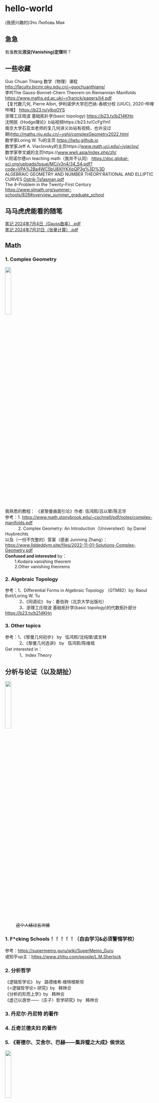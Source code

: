 # hello-world
(我感兴趣的)Это Любовь Мая
## 急急
有谁教我**消没(Vanishing)定理**啊？
## 一些收藏
Guo Chuan Thiang 数学（物理）课程 http://faculty.bicmr.pku.edu.cn/~guochuanthiang/  
李吟The Gauss-Bonnet-Chern Theorem on Riemannian Manifolds https://www.maths.ed.ac.uk/~v1ranick/papers/li4.pdf  
【复代数几何, Pierre Albin, 伊利诺伊大学厄巴纳-香槟分校 (UIUC), 2020-哔哩哔哩】 https://b23.tv/vIboOYS  
浙理工庄晓波 基础拓扑学(basic topology) https://b23.tv/b214KHn  
沈明民《Hodge理论》b站视频https://b23.tv/CcFgYm1  
南京大学石亚龙老师的复几何讲义(b站有视频，也许没过期)http://maths.nju.edu.cn/~yshi/complexGeometry2022.html  
数学家Loring W. Tu的主页 https://lwtu.github.io  
数学家Jeff A. Viaclovsky的主页https://www.math.uci.edu/~jviaclov/  
数学家李文威的主页https://www.wwli.asia/index.php/zh/  
V.阿诺尔德on teaching math（我并不认同） https://doc.global-sci.org/uploads/Issue/MC/v3n4/34_54.pdf?code=VPA%2Ba4WC5bU8XIYKXpQP3g%3D%3D  
ALGEBRAIC GEOMETRY AND NUMBER THEORY:RATIONAL AND ELLIPTIC CURVES [Ostrik-Tsfasman.pdf](https://github.com/user-attachments/files/17004503/Ostrik-Tsfasman.pdf)  
The ∂-Problem in the Twenty-First Century https://www.slmath.org/summer-schools/828#overview_summer_graduate_school

## 马马虎虎能看的随笔
[笔记 2024年7月4日（Gauss曲率）.pdf](https://github.com/user-attachments/files/17002811/2024.7.4.Gauss.pdf)  
[笔记 2024年7月31日（张量计算）.pdf](https://github.com/user-attachments/files/17002817/2024.7.31.pdf)

## Math
### 1. Complex Geometry
<img src="https://github.com/user-attachments/assets/28e75ec9-1324-4238-a4c5-7c841b645b0b" width="20%">

我熟悉的教程：
《紧黎曼曲面引论》作者: 伍鸿熙/吕以辇/陈志华  
参考：1. https://www.math.stonybrook.edu/~cschnell/pdf/notes/complex-manifolds.pdf  
&#160;&#160;&#160;&#160;&#160;&#160;&#160;&#160;&#160;&#160;&#160;2. Complex Geometry: An Introduction（Universitext）by Daniel Huybrechts  
以及（一份不完整的）答案（感谢 Junming Zhang）：https://www.llddeddym.site/files/2022-11-01-Solutions-Complex-Geometry.pdf  
**Confused and interested** by：  
&#160;&#160;&#160;&#160;&#160;&#160;&#160;&#160;1.Kodaira vanishing theorem  
&#160;&#160;&#160;&#160;&#160;&#160;&#160;&#160;2.Other vanishing theorems  
### 2. Algebraic Topology
参考：1、Differential Forms in Algebraic Topology （GTM82）by: Raoul Bott/Loring W. Tu   
&#160;&#160;&#160;&#160;&#160;&#160;&#160;&#160;&#160;&#160;&#160;&#160;2、《同调论》 by：姜伯驹（北京大学出版社）  
&#160;&#160;&#160;&#160;&#160;&#160;&#160;&#160;&#160;&#160;&#160;&#160;3、浙理工庄晓波 基础拓扑学(basic topology)的代数拓扑部分 https://b23.tv/b214KHn 
### 3. Other topics
参考：1、《黎曼几何初步》 by&#160;&#160;&#160;伍鸿熙/沈纯理/虞言林  
&#160;&#160;&#160;&#160;&#160;&#160;&#160;&#160;&#160;&#160;&#160;&#160;2、《黎曼几何选讲》 by&#160;&#160;&#160;伍鸿熙/陈维桓  
Get interested in：  
&#160;&#160;&#160;&#160;&#160;&#160;&#160;&#160;&#160;&#160;&#160;&#160;1、Index Theory  
## 分析与论证（以及胡扯）
<img src="https://github.com/user-attachments/assets/1f655707-60f0-4062-abd2-81d642ff6a41" width="20%">
  
&#160;&#160;&#160;&#160;&#160;&#160;&#160;&#160;&#160;~~这个人结过五次婚~~      
  
### 1. F*cking Schools！！！！！（自由学习&必须警惕学校）
参考：https://supermemo.guru/wiki/SuperMemo_Guru  
或知乎up主：https://www.zhihu.com/people/L.M.Sherlock
### 2. 分析哲学
《逻辑哲学论》 by&#160;&#160;&#160;路德维希·维特根斯坦  
《<逻辑哲学论> 研究》by&#160;&#160;&#160;韩林合  
《分析的形而上学》by&#160;&#160;&#160;韩林合  
《虚己以游世——〈庄子〉哲学研究》by&#160;&#160;&#160;韩林合
### 3. 丹尼尔·丹尼特 的著作
### 4. 丘奇兰德夫妇 的著作
### 5. 《哥德尔、艾舍尔、巴赫——集异璧之大成》侯世达 
<img src="https://github.com/user-attachments/assets/24d7f57e-da6a-494c-b7e3-51c4a4017279" width="20%">

### 6. 科幻 von 斯坦尼斯瓦夫·莱姆（波兰）
#### 《技术大全》
<img src="https://github.com/user-attachments/assets/a53e8a16-dc2d-400e-b704-151465791d2c" width="20%">

#### 《泥人十四》
#### 莱姆的其它小说

### 7.松本清张
### 8.《名侦探柯南》
<img src="https://github.com/user-attachments/assets/f3dcf96a-abf4-4d79-87bf-02b89a64a8bf" width="20%">
<img src="https://github.com/user-attachments/assets/8502d9d1-4dbe-4b58-9548-1f0bf59f635f" width="20%">
<img src="https://github.com/user-attachments/assets/abbed50a-3694-4886-a353-3caeec47f1a1" width="20%">
<img src="https://github.com/user-attachments/assets/69fbd82e-f1f7-4551-bb98-7ec2d3d41b82" width="20%">
<img src="https://github.com/user-attachments/assets/aa1f5257-903e-4d81-8b24-48a864c96673" width="20%">
<img src="https://github.com/user-attachments/assets/3b8d78dc-f8e2-4388-a122-9c91f3269078" width="20%">



